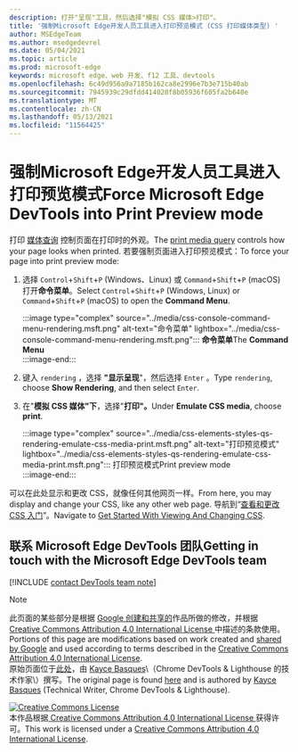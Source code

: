 ```yaml
---
description: 打开"呈现"工具，然后选择"模拟 CSS 媒体>打印"。
title: '强制Microsoft Edge开发人员工具进入打印预览模式 (CSS 打印媒体类型) '
author: MSEdgeTeam
ms.author: msedgedevrel
ms.date: 05/04/2021
ms.topic: article
ms.prod: microsoft-edge
keywords: microsoft edge、web 开发、f12 工具、devtools
ms.openlocfilehash: 6c49d956a9a7185b162ca8e2996e7b3e715b40ab
ms.sourcegitcommit: 7945939c29dfdd414020f8b05936f605fa2b640e
ms.translationtype: MT
ms.contentlocale: zh-CN
ms.lasthandoff: 05/13/2021
ms.locfileid: "11564425"
---
```

<!-- Copyright Kayce Basques 

   Licensed under the Apache License, Version 2.0 (the "License");
   you may not use this file except in compliance with the License.
   You may obtain a copy of the License at

       https://www.apache.org/licenses/LICENSE-2.0

   Unless required by applicable law or agreed to in writing, software
   distributed under the License is distributed on an "AS IS" BASIS,
   WITHOUT WARRANTIES OR CONDITIONS OF ANY KIND, either express or implied.
   See the License for the specific language governing permissions and
   limitations under the License.  -->
# <a name="force-microsoft-edge-devtools-into-print-preview-mode"></a><span data-ttu-id="739eb-104">强制Microsoft Edge开发人员工具进入打印预览模式</span><span class="sxs-lookup"><span data-stu-id="739eb-104">Force Microsoft Edge DevTools into Print Preview mode</span></span>  

<span data-ttu-id="739eb-105">打印 [媒体查询][MDNUsingMediaQueries] 控制页面在打印时的外观。</span><span class="sxs-lookup"><span data-stu-id="739eb-105">The [print media query][MDNUsingMediaQueries] controls how your page looks when printed.</span></span>  <span data-ttu-id="739eb-106">若要强制页面进入打印预览模式：</span><span class="sxs-lookup"><span data-stu-id="739eb-106">To force your page into print preview mode:</span></span>  

1.  <span data-ttu-id="739eb-107">选择 `Control`+`Shift`+`P` \(Windows、Linux\) 或 `Command`+`Shift`+`P` \(macOS\) 打开**命令菜单**。</span><span class="sxs-lookup"><span data-stu-id="739eb-107">Select `Control`+`Shift`+`P` \(Windows, Linux\) or `Command`+`Shift`+`P` \(macOS\) to open the **Command Menu**.</span></span>  
    
    :::image type="complex" source="../media/css-console-command-menu-rendering.msft.png" alt-text="命令菜单" lightbox="../media/css-console-command-menu-rendering.msft.png":::
       <span data-ttu-id="739eb-109">**命令菜单**</span><span class="sxs-lookup"><span data-stu-id="739eb-109">The **Command Menu**</span></span>  
    :::image-end:::  
    
1.  <span data-ttu-id="739eb-110">键入 `rendering` ，选择 **"显示呈现**"，然后选择 `Enter` 。</span><span class="sxs-lookup"><span data-stu-id="739eb-110">Type `rendering`, choose **Show Rendering**, and then select `Enter`.</span></span>  
1.  <span data-ttu-id="739eb-111">在"**模拟 CSS 媒体"下**，选择"**打印"。**</span><span class="sxs-lookup"><span data-stu-id="739eb-111">Under **Emulate CSS media**, choose **print**.</span></span>  
    
    :::image type="complex" source="../media/css-elements-styles-qs-rendering-emulate-css-media-print.msft.png" alt-text="打印预览模式" lightbox="../media/css-elements-styles-qs-rendering-emulate-css-media-print.msft.png":::
       <span data-ttu-id="739eb-113">打印预览模式</span><span class="sxs-lookup"><span data-stu-id="739eb-113">Print preview mode</span></span>  
    :::image-end:::  
    
<span data-ttu-id="739eb-114">可以在此处显示和更改 CSS，就像任何其他网页一样。</span><span class="sxs-lookup"><span data-stu-id="739eb-114">From here, you may display and change your CSS, like any other web page.</span></span>  <span data-ttu-id="739eb-115">导航到“[查看和更改 CSS 入门][DevToolsCSSGetStarted]”。</span><span class="sxs-lookup"><span data-stu-id="739eb-115">Navigate to [Get Started With Viewing And Changing CSS][DevToolsCSSGetStarted].</span></span>  

## <a name="getting-in-touch-with-the-microsoft-edge-devtools-team"></a><span data-ttu-id="739eb-116">联系 Microsoft Edge DevTools 团队</span><span class="sxs-lookup"><span data-stu-id="739eb-116">Getting in touch with the Microsoft Edge DevTools team</span></span>  

[!INCLUDE [contact DevTools team note](../includes/contact-devtools-team-note.md)]  

<!-- links -->  

[MicrosoftEdgeDevTools]: ../../devtools-guide-chromium/index.md "Microsoft Edge (Chromium) 开发人员工具 | Microsoft 文档"  
[DevToolsCSSGetStarted]: ./index.md "开始查看和更改 CSS |Microsoft Docs"  

[MDNUsingMediaQueries]: https://developer.mozilla.org/docs/Web/CSS/Media_Queries/Using_media_queries "使用媒体查询|MDN"  

> [!NOTE]
> <span data-ttu-id="739eb-120">此页面的某些部分是根据 [Google 创建和共享的][GoogleSitePolicies]作品所做的修改，并根据[ Creative Commons Attribution 4.0 International License ][CCA4IL]中描述的条款使用。</span><span class="sxs-lookup"><span data-stu-id="739eb-120">Portions of this page are modifications based on work created and [shared by Google][GoogleSitePolicies] and used according to terms described in the [Creative Commons Attribution 4.0 International License][CCA4IL].</span></span>  
> <span data-ttu-id="739eb-121">原始页面位于[此处](https://developers.google.com/web/tools/chrome-devtools/css/print-preview)，由 [Kayce Basques][KayceBasques]\（Chrome DevTools \& Lighthouse 的技术作家\）撰写。</span><span class="sxs-lookup"><span data-stu-id="739eb-121">The original page is found [here](https://developers.google.com/web/tools/chrome-devtools/css/print-preview) and is authored by [Kayce Basques][KayceBasques] \(Technical Writer, Chrome DevTools \& Lighthouse\).</span></span>  

[![Creative Commons License][CCby4Image]][CCA4IL]  
<span data-ttu-id="739eb-123">本作品根据[ Creative Commons Attribution 4.0 International License ][CCA4IL]获得许可。</span><span class="sxs-lookup"><span data-stu-id="739eb-123">This work is licensed under a [Creative Commons Attribution 4.0 International License][CCA4IL].</span></span>  

[CCA4IL]: https://creativecommons.org/licenses/by/4.0  
[CCby4Image]: https://i.creativecommons.org/l/by/4.0/88x31.png  
[GoogleSitePolicies]: https://developers.google.com/terms/site-policies  
[KayceBasques]: https://developers.google.com/web/resources/contributors#kayce-basques  
